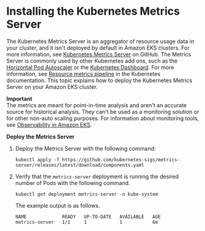 # Installing the Kubernetes Metrics Server<a name="metrics-server"></a>

The Kubernetes Metrics Server is an aggregator of resource usage data in your cluster, and it isn't deployed by default in Amazon EKS clusters\. For more information, see [Kubernetes Metrics Server](https://github.com/kubernetes-sigs/metrics-server) on GitHub\. The Metrics Server is commonly used by other Kubernetes add ons, such as the [Horizontal Pod Autoscaler](horizontal-pod-autoscaler.md) or the [Kubernetes Dashboard](eks-managing.md)\. For more information, see [Resource metrics pipeline](https://kubernetes.io/docs/tasks/debug/debug-cluster/resource-metrics-pipeline/) in the Kubernetes documentation\. This topic explains how to deploy the Kubernetes Metrics Server on your Amazon EKS cluster\.

**Important**  
The metrics are meant for point\-in\-time analysis and aren't an accurate source for historical analysis\. They can't be used as a monitoring solution or for other non\-auto scaling purposes\. For information about monitoring tools, see [Observability in Amazon EKS](eks-observe.md)\.

**Deploy the Metrics Server**

1. Deploy the Metrics Server with the following command:

   ```
   kubectl apply -f https://github.com/kubernetes-sigs/metrics-server/releases/latest/download/components.yaml
   ```

1. Verify that the `metrics-server` deployment is running the desired number of Pods with the following command\.

   ```
   kubectl get deployment metrics-server -n kube-system
   ```

   The example output is as follows\.

   ```
   NAME             READY   UP-TO-DATE   AVAILABLE   AGE
   metrics-server   1/1     1            1           6m
   ```